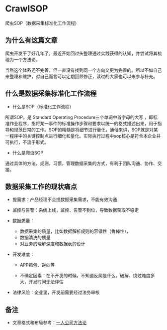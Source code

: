 # CrawlSOP
爬虫SOP（数据采集标准化工作流程)

## 为什么有这篇文章

爬虫开发干了好几年了，最近开始回过头整理通过实践获得的认知，并尝试将其梳理为一个方法论。

当然这个体系还不完善，但一直没有找到同一个方向又更为完善的。所以不如自己来整理和维护，对自己而言可以定期回顾修正，读过的大家也可以来参与补充。

## 什么是数据采集标准化工作流程

- 什么是SOP（标准化工作流程）

所谓SOP，是 Standard Operating Procedure三个单词中首字母的大写 ，即标准作业程序，指将某一事件的标准操作步骤和要求以统一的格式描述出来，用于指导和规范日常的工作。SOP的精髓是将细节进行量化，通俗来讲，SOP就是对某一程序中的关键控制点进行细化和量化。实际执行过程中sop核心是符合本企业并可执行，不流于形式。

- 什么是爬虫SOP

通过具体的方法，规则，习惯，管理数据采集的方式，有利于团队沟通、协作、交接。

## 数据采集工作的现状痛点

- 提需求：产品经理不会提数据采集需求，不能有效沟通
- 监控与告警：系统上线，监控、告警不到位，导致数据获取不稳定
- 数据质量：
	- 数据采集的质量，比如数据解析规则的容错性（鲁棒性），
	- 数据清洗的质量
	- 对业务的理解深度和数据表的设计
- 开发难度： 
  
	- APP抓包、逆向等
	
	- 不确定因素：在不开发的时候，不知道反爬是什么，破解、绕过难度多大，开发时间无法评估
- 法律风险：企业里，开发前需要经过法务审核

## 备注
- 文章格式和布局参考：[一人公司方法论]([https://github.com/easychen/one-person-businesses-methodology)

